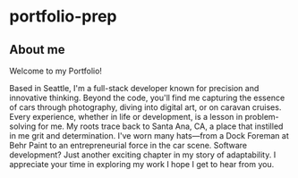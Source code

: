 # portfolio-prep

## About me

Welcome to my Portfolio!

Based in Seattle, I'm a full-stack developer known for precision and innovative thinking. Beyond the code, you'll find me capturing the essence of cars through photography, diving into digital art, or on caravan cruises. Every experience, whether in life or development, is a lesson in problem-solving for me.
My roots trace back to Santa Ana, CA, a place that instilled in me grit and determination. I've worn many hats—from a Dock Foreman at Behr Paint to an entrepreneurial force in the car scene. Software development? Just another exciting chapter in my story of adaptability.
I appreciate your time in exploring my work I hope I get to hear from you.